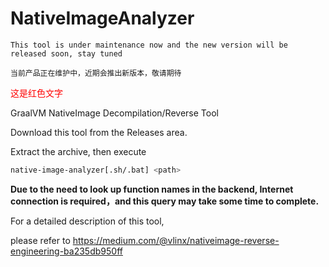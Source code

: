 # NativeImageAnalyzer

`This tool is under maintenance now and the new version will be released soon, stay tuned`

`当前产品正在维护中，近期会推出新版本，敬请期待`

<font color="red">这是红色文字</font>

GraalVM NativeImage Decompilation/Reverse Tool

Download this tool from the Releases area.

Extract the archive, then execute

```bash
native-image-analyzer[.sh/.bat] <path>
```

**Due to the need to look up function names in the backend, Internet connection is required，and this query may take some time to complete.**


For a detailed description of this tool, 

please refer to https://medium.com/@vlinx/nativeimage-reverse-engineering-ba235db950ff
